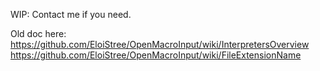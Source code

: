 WIP: Contact me if you need.

Old doc here:
https://github.com/EloiStree/OpenMacroInput/wiki/InterpretersOverview
https://github.com/EloiStree/OpenMacroInput/wiki/FileExtensionName